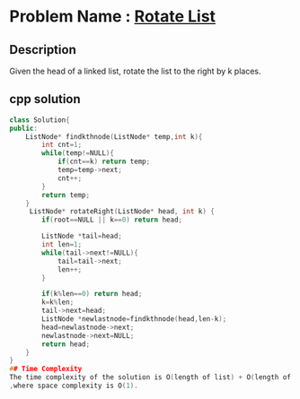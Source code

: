 # Problem Name : [Rotate List](https://leetcode.com/problems/rotate-list/description/)

## Description
Given the head of a linked list, rotate the list to the right by k places.


## cpp solution
```cpp
class Solution{
public:
    ListNode* findkthnode(ListNode* temp,int k){
        int cnt=1;
        while(temp!=NULL){
            if(cnt==k) return temp;
            temp=temp->next;
            cnt++;
        }
        return temp;
    }
     ListNode* rotateRight(ListNode* head, int k) {
        if(root==NULL || k==0) return head;

        ListNode *tail=head;
        int len=1;
        while(tail->next!=NULL){
            tail=tail->next;
            len++;
        }

        if(k%len==0) return head;
        k=k%len;
        tail->next=head;
        ListNode *newlastnode=findkthnode(head,len-k);
        head=newlastnode->next;
        newlastnode->next=NULL;
        return head;
    }
}
## Time Complexity
The time complexity of the solution is O(length of list) + O(length of list – (length of list%k))
,where space complexity is O(1).















